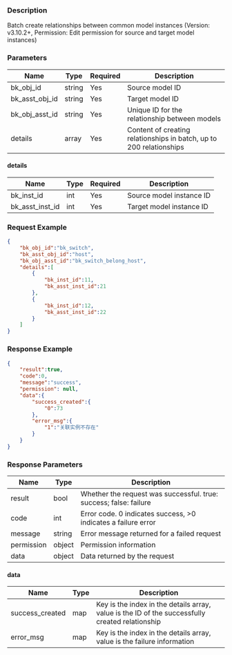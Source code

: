 ### Description

Batch create relationships between common model instances (Version: v3.10.2+, Permission: Edit permission for source and
target model instances)

### Parameters

| Name           | Type   | Required | Description                                                         |
|----------------|--------|----------|---------------------------------------------------------------------|
| bk_obj_id      | string | Yes      | Source model ID                                                     |
| bk_asst_obj_id | string | Yes      | Target model ID                                                     |
| bk_obj_asst_id | string | Yes      | Unique ID for the relationship between models                       |
| details        | array  | Yes      | Content of creating relationships in batch, up to 200 relationships |

#### details

| Name            | Type | Required | Description              |
|-----------------|------|----------|--------------------------|
| bk_inst_id      | int  | Yes      | Source model instance ID |
| bk_asst_inst_id | int  | Yes      | Target model instance ID |

### Request Example

```json
{
    "bk_obj_id":"bk_switch",
    "bk_asst_obj_id":"host",
    "bk_obj_asst_id":"bk_switch_belong_host",
    "details":[
        {
            "bk_inst_id":11,
            "bk_asst_inst_id":21
        },
        {
            "bk_inst_id":12,
            "bk_asst_inst_id":22
        }
    ]
}
```

### Response Example

```json
{
    "result":true,
    "code":0,
    "message":"success",
    "permission": null,
    "data":{
        "success_created":{
            "0":73
        },
        "error_msg":{
            "1":"关联实例不存在"
        }
    }
}
```

### Response Parameters

| Name       | Type   | Description                                                       |
|------------|--------|-------------------------------------------------------------------|
| result     | bool   | Whether the request was successful. true: success; false: failure |
| code       | int    | Error code. 0 indicates success, >0 indicates a failure error     |
| message    | string | Error message returned for a failed request                       |
| permission | object | Permission information                                            |
| data       | object | Data returned by the request                                      |

#### data

| Name            | Type | Description                                                                                     |
|-----------------|------|-------------------------------------------------------------------------------------------------|
| success_created | map  | Key is the index in the details array, value is the ID of the successfully created relationship |
| error_msg       | map  | Key is the index in the details array, value is the failure information                         |
